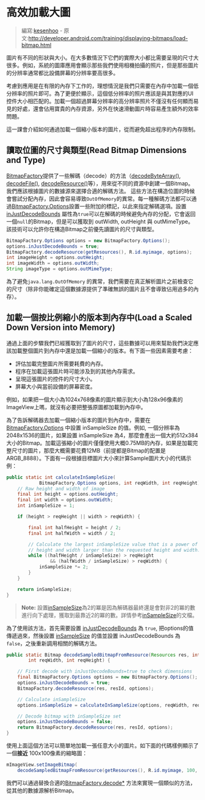 # 高效加載大圖

> 編寫:[kesenhoo](https://github.com/kesenhoo) - 原文:<http://developer.android.com/training/displaying-bitmaps/load-bitmap.html>

圖片有不同的形狀與大小。在大多數情況下它們的實際大小都比需要呈現的尺寸大很多。例如，系統的圖庫應用會顯示那些我們使用相機拍攝的照片，但是那些圖片的分辨率通常都比設備屏幕的分辨率要高很多。

考慮到應用是在有限的內存下工作的，理想情況是我們只需要在內存中加載一個低分辨率的照片即可。為了更便於顯示，這個低分辨率的照片應該是與其對應的UI控件大小相匹配的。加載一個超過屏幕分辨率的高分辨率照片不僅沒有任何顯而易見的好處，還會佔用寶貴的內存資源，另外在快速滑動圖片時容易產生額外的效率問題。

這一課會介紹如何通過加載一個縮小版本的圖片，從而避免超出程序的內存限制。

## 讀取位圖的尺寸與類型(Read Bitmap Dimensions and Type)

[BitmapFactory](http://developer.android.com/reference/android/graphics/BitmapFactory.html)提供了一些解碼（decode）的方法（<a href="http://developer.android.com/reference/android/graphics/BitmapFactory.html#decodeByteArray(byte[], int, int, android.graphics.BitmapFactory.Options)">decodeByteArray()</a>, <a href="http://developer.android.com/reference/android/graphics/BitmapFactory.html#decodeFile(java.lang.String, android.graphics.BitmapFactory.Options)">decodeFile()</a>, <a href="http://developer.android.com/reference/android/graphics/BitmapFactory.html#decodeResource(android.content.res.Resources, int, android.graphics.BitmapFactory.Options)">decodeResource()</a>等），用來從不同的資源中創建一個Bitmap。 我們應該根據圖片的數據源來選擇合適的解碼方法。 這些方法在構造位圖的時候會嘗試分配內存，因此會容易導致`OutOfMemory`的異常。每一種解碼方法都可以通過[BitmapFactory.Options](http://developer.android.com/reference/android/graphics/BitmapFactory.Options.html)設置一些附加的標記，以此來指定解碼選項。設置 [inJustDecodeBounds](http://developer.android.com/reference/android/graphics/BitmapFactory.Options.html#inJustDecodeBounds) 屬性為`true`可以在解碼的時候避免內存的分配，它會返回一個`null`的Bitmap，但是可以獲取到 outWidth, outHeight 與 outMimeType。該技術可以允許你在構造Bitmap之前優先讀圖片的尺寸與類型。

```java
BitmapFactory.Options options = new BitmapFactory.Options();
options.inJustDecodeBounds = true;
BitmapFactory.decodeResource(getResources(), R.id.myimage, options);
int imageHeight = options.outHeight;
int imageWidth = options.outWidth;
String imageType = options.outMimeType;
```

為了避免`java.lang.OutOfMemory` 的異常，我們需要在真正解析圖片之前檢查它的尺寸（除非你能確定這個數據源提供了準確無誤的圖片且不會導致佔用過多的內存）。

## 加載一個按比例縮小的版本到內存中(Load a Scaled Down Version into Memory)

通過上面的步驟我們已經獲取到了圖片的尺寸，這些數據可以用來幫助我們決定應該加載整個圖片到內存中還是加載一個縮小的版本。有下面一些因素需要考慮：

* 評估加載完整圖片所需要耗費的內存。
* 程序在加載這張圖片時可能涉及到的其他內存需求。
* 呈現這張圖片的控件的尺寸大小。
* 屏幕大小與當前設備的屏幕密度。

例如，如果把一個大小為1024x768像素的圖片顯示到大小為128x96像素的ImageView上嗎，就沒有必要把整張原圖都加載到內存中。

為了告訴解碼器去加載一個縮小版本的圖片到內存中，需要在[BitmapFactory.Options](http://developer.android.com/reference/android/graphics/BitmapFactory.Options.html) 中設置 inSampleSize 的值。例如, 一個分辨率為2048x1536的圖片，如果設置 inSampleSize 為4，那麼會產出一個大約512x384大小的Bitmap。加載這張縮小的圖片僅僅使用大概0.75MB的內存，如果是加載完整尺寸的圖片，那麼大概需要花費12MB（前提都是Bitmap的配置是 ARGB_8888）。下面有一段根據目標圖片大小來計算Sample圖片大小的代碼示例：

```java
public static int calculateInSampleSize(
            BitmapFactory.Options options, int reqWidth, int reqHeight) {
    // Raw height and width of image
    final int height = options.outHeight;
    final int width = options.outWidth;
    int inSampleSize = 1;

    if (height > reqHeight || width > reqWidth) {

        final int halfHeight = height / 2;
        final int halfWidth = width / 2;

        // Calculate the largest inSampleSize value that is a power of 2 and keeps both
        // height and width larger than the requested height and width.
        while ((halfHeight / inSampleSize) > reqHeight
                && (halfWidth / inSampleSize) > reqWidth) {
            inSampleSize *= 2;
        }
    }

    return inSampleSize;
}
```

> **Note:** 設置[inSampleSize](http://developer.android.com/reference/android/graphics/BitmapFactory.Options.html#inSampleSize)為2的冪是因為解碼器最終還是會對非2的冪的數進行向下處理，獲取到最靠近2的冪的數。詳情參考[inSampleSize](http://developer.android.com/reference/android/graphics/BitmapFactory.Options.html#inSampleSize)的文檔。

為了使用該方法，首先需要設置 [inJustDecodeBounds](http://developer.android.com/reference/android/graphics/BitmapFactory.Options.html#inJustDecodeBounds) 為 `true`, 把options的值傳遞過來，然後設置 [inSampleSize](http://developer.android.com/reference/android/graphics/BitmapFactory.Options.html#inSampleSize) 的值並設置 inJustDecodeBounds 為 `false`，之後重新調用相關的解碼方法。

```java
public static Bitmap decodeSampledBitmapFromResource(Resources res, int resId,
        int reqWidth, int reqHeight) {

    // First decode with inJustDecodeBounds=true to check dimensions
    final BitmapFactory.Options options = new BitmapFactory.Options();
    options.inJustDecodeBounds = true;
    BitmapFactory.decodeResource(res, resId, options);

    // Calculate inSampleSize
    options.inSampleSize = calculateInSampleSize(options, reqWidth, reqHeight);

    // Decode bitmap with inSampleSize set
    options.inJustDecodeBounds = false;
    return BitmapFactory.decodeResource(res, resId, options);
}
```

使用上面這個方法可以簡單地加載一張任意大小的圖片。如下面的代碼樣例顯示了一個**接近** 100x100像素的縮略圖：

```java
mImageView.setImageBitmap(
    decodeSampledBitmapFromResource(getResources(), R.id.myimage, 100, 100));
```

我們可以通過替換合適的<a href="http://developer.android.com/reference/android/graphics/BitmapFactory.html#decodeByteArray(byte[], int, int, android.graphics.BitmapFactory.Options)">BitmapFactory.decode*</a> 方法來實現一個類似的方法，從其他的數據源解析Bitmap。
